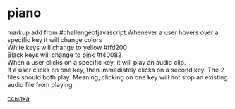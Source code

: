 # piano

markup add from #challengeofjavascript
Whenever a user hovers over a specific key it will change colors  
White keys will change to yellow #ffd200  
Black keys will change to pink #f40082  
When a user clicks on a specific key, it will play an audio clip.  
If a user clicks on one key, then immediately clicks on a second key. The 2 files should both play. Meaning, clicking on one key will not stop an existing audio file from playing.  

[ссылка]( https://alenashkr.github.io/piano/)